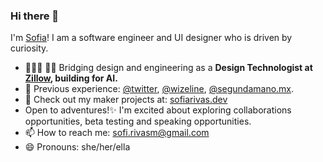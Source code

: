 ### Hi there 👋

I'm [Sofia](https://sofiarivas.dev/)! I am a software engineer and UI designer who is driven by curiosity. 

- 👩🏻‍💻 🚀✨ Bridging design and engineering as a **Design Technologist at [Zillow](https://www.zillow.com/careers/design/), building for AI.**
- 💼 Previous experience: [@twitter](https://github.com/twitter), [@wizeline](https://www.wizeline.com/), [@segundamano.mx](). 
- :wrench: Check out my maker projects at: [sofiarivas.dev](https://sofiarivas.dev/blog/)
- Open to adventures!✨ I'm excited about exploring collaborations opportunities, beta testing and speaking opportunities.
- 📫 How to reach me: sofi.rivasm@gmail.com
- 😄 Pronouns: she/her/ella 

<!--
**sofiarivas/sofiarivas** is a ✨ _special_ ✨ repository because its `README.md` (this file) appears on your GitHub profile.

Here are some ideas to get you started:

- 🔭 I’m currently working on ...
- 🌱 I’m currently learning ...
- 👯 I’m looking to collaborate on ...
- 🤔 I’m looking for help with ...
- 💬 Ask me about ...
- 📫 How to reach me: ...
- 😄 Pronouns: ...
- ⚡ Fun fact: ...
-->
